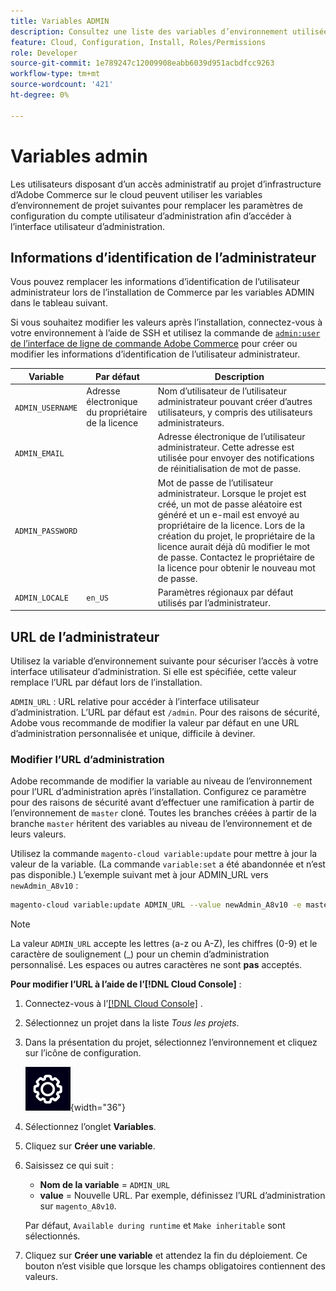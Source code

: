 ```yaml
---
title: Variables ADMIN
description: Consultez une liste des variables d’environnement utilisées lors de l’installation d’Adobe Commerce sur une infrastructure cloud.
feature: Cloud, Configuration, Install, Roles/Permissions
role: Developer
source-git-commit: 1e789247c12009908eabb6039d951acbdfcc9263
workflow-type: tm+mt
source-wordcount: '421'
ht-degree: 0%

---
```


# Variables admin

Les utilisateurs disposant d’un accès administratif au projet d’infrastructure d’Adobe Commerce sur le cloud peuvent utiliser les variables d’environnement de projet suivantes pour remplacer les paramètres de configuration du compte utilisateur d’administration afin d’accéder à l’interface utilisateur d’administration.

## Informations d’identification de l’administrateur

Vous pouvez remplacer les informations d’identification de l’utilisateur administrateur lors de l’installation de Commerce par les variables ADMIN dans le tableau suivant.

Si vous souhaitez modifier les valeurs après l’installation, connectez-vous à votre environnement à l’aide de SSH et utilisez la commande de [`admin:user` de l’interface de ligne de commande Adobe Commerce](https://experienceleague.adobe.com/docs/commerce-operations/installation-guide/tutorials/admin.html) pour créer ou modifier les informations d’identification de l’utilisateur administrateur.

| Variable | Par défaut | Description |
| -------------- | --------------------------- | ----------- |
| `ADMIN_USERNAME` | Adresse électronique du propriétaire de la licence | Nom d’utilisateur de l’utilisateur administrateur pouvant créer d’autres utilisateurs, y compris des utilisateurs administrateurs. |
| `ADMIN_EMAIL` |                             | Adresse électronique de l’utilisateur administrateur. Cette adresse est utilisée pour envoyer des notifications de réinitialisation de mot de passe. |
| `ADMIN_PASSWORD` |                             | Mot de passe de l’utilisateur administrateur. Lorsque le projet est créé, un mot de passe aléatoire est généré et un e-mail est envoyé au propriétaire de la licence. Lors de la création du projet, le propriétaire de la licence aurait déjà dû modifier le mot de passe. Contactez le propriétaire de la licence pour obtenir le nouveau mot de passe. |
| `ADMIN_LOCALE` | `en_US` | Paramètres régionaux par défaut utilisés par l’administrateur. |

## URL de l’administrateur

Utilisez la variable d’environnement suivante pour sécuriser l’accès à votre interface utilisateur d’administration. Si elle est spécifiée, cette valeur remplace l’URL par défaut lors de l’installation.

`ADMIN_URL` : URL relative pour accéder à l’interface utilisateur d’administration. L’URL par défaut est `/admin`. Pour des raisons de sécurité, Adobe vous recommande de modifier la valeur par défaut en une URL d’administration personnalisée et unique, difficile à deviner.

### Modifier l’URL d’administration

Adobe recommande de modifier la variable au niveau de l’environnement pour l’URL d’administration après l’installation. Configurez ce paramètre pour des raisons de sécurité avant d’effectuer une ramification à partir de l’environnement de `master` cloné. Toutes les branches créées à partir de la branche `master` héritent des variables au niveau de l’environnement et de leurs valeurs.

Utilisez la commande `magento-cloud variable:update` pour mettre à jour la valeur de la variable. (La commande `variable:set` a été abandonnée et n’est pas disponible.) L’exemple suivant met à jour ADMIN_URL vers `newAdmin_A8v10` :

```bash
magento-cloud variable:update ADMIN_URL --value newAdmin_A8v10 -e master
```

>[!NOTE]
>
>La valeur `ADMIN_URL` accepte les lettres (a-z ou A-Z), les chiffres (0-9) et le caractère de soulignement (_) pour un chemin d’administration personnalisé. Les espaces ou autres caractères ne sont **pas** acceptés.

**Pour modifier l’URL à l’aide de l’[!DNL Cloud Console]** :

1. Connectez-vous à l’[[!DNL Cloud Console]](https://console.adobecommerce.com) .

1. Sélectionnez un projet dans la liste _Tous les projets_.

1. Dans la présentation du projet, sélectionnez l’environnement et cliquez sur l’icône de configuration.

   ![ Configuration du projet ](../../assets/icon-configure.png){width="36"}

1. Sélectionnez l’onglet **Variables**.

1. Cliquez sur **Créer une variable**.

1. Saisissez ce qui suit :

   - **Nom de la variable** = `ADMIN_URL`
   - **value** = Nouvelle URL. Par exemple, définissez l’URL d’administration sur `magento_A8v10`.

   Par défaut, `Available during runtime` et `Make inheritable` sont sélectionnés.

1. Cliquez sur **Créer une variable** et attendez la fin du déploiement. Ce bouton n’est visible que lorsque les champs obligatoires contiennent des valeurs.
